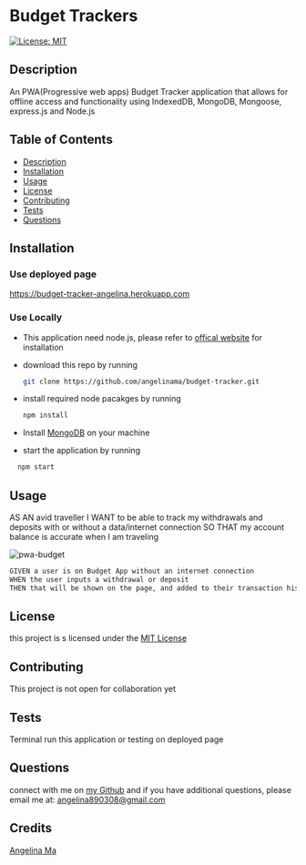 # Budget Trackers

[![License: MIT](https://img.shields.io/badge/License-MIT-yellow.svg)](https://opensource.org/licenses/MIT)

## Description

An PWA(Progressive web apps) Budget Tracker application that allows for offline access and functionality using IndexedDB, MongoDB, Mongoose, express.js and Node.js

## Table of Contents

- [Description](#description)
- [Installation](#installation)
- [Usage](#usage)
- [License](#license)
- [Contributing](#contributing)
- [Tests](#tests)
- [Questions](#questions)

## Installation

### Use deployed page

https://budget-tracker-angelina.herokuapp.com

### Use Locally

- This application need node.js, please refer to [offical website](https://nodejs.org/en/download/) for installation
- download this repo by running
  ```bash
  git clone https://github.com/angelinama/budget-tracker.git
  ```
- install required node pacakges by running
  ```bash
  npm install
  ```
- Install [MongoDB](https://docs.mongodb.com/manual/installation/#mongodb-community-edition-installation-tutorials) on your machine

- start the application by running

```bash
  npm start
```

## Usage

AS AN avid traveller
I WANT to be able to track my withdrawals and deposits with or without a data/internet connection
SO THAT my account balance is accurate when I am traveling

![pwa-budget](https://user-images.githubusercontent.com/22566791/110745811-b2648b80-81f0-11eb-87f6-9ef2e98110ef.gif)

```markdown
GIVEN a user is on Budget App without an internet connection
WHEN the user inputs a withdrawal or deposit
THEN that will be shown on the page, and added to their transaction history when their connection is back online.
```

## License

this project is s licensed under the [MIT License](LICENSE)

## Contributing

This project is not open for collaboration yet

## Tests

Terminal run this application or testing on deployed page

## Questions

connect with me on [my Github](https://github.com/angelinama) and if you have additional questions, please email me at: angelina890308@gmail.com

## Credits

[Angelina Ma](https://github.com/angelinama)
